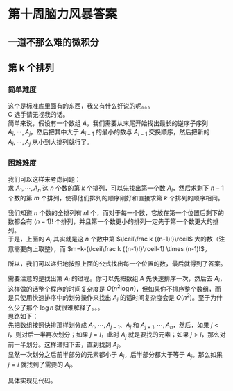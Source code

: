 # 第十周脑力风暴答案

## 一道不那么难的微积分

## 第 k 个排列

### 简单难度

这个是标准库里面有的东西，我又有什么好说的呢。。。  
C 选手请无视我的话。  
简单来说，假设有一个数组 $A$，我们需要从末尾开始找出最长的逆序子序列 $A_i,\cdots,A_j$，然后把其中大于 $A_{i-1}$ 的最小的数与 $A_{i-1}$ 交换顺序，然后把新的 $A_i,\cdots,A_j$ 从小到大排列就行了。

### 困难难度

我们可以这样来考虑问题：  
求 $A_1,\cdots,A_n$ 这 $n$ 个数的第 $k$ 个排列，可以先找出第一个数 $A_i$，然后求剩下 $n-1$ 个数的第 $m$ 个排列，使得他们排列的顺序刚好和直接求第 $k$ 个排列的顺序相同。

我们知道 $n$ 个数的全排列有 $n!$ 个，而对于每一个数，它放在第一个位置后剩下的数都会有 $(n-1)!$ 个排列，并且第一个数更小的排列一定先于第一个数更大的排列。  
于是，上面的 $A_i$ 其实就是这 $n$ 个数中第 $\lceil\frac k {(n-1)!}\rceil$ 大的数（注意需要向上取整），而 $m=k-(\lceil\frac k {(n-1)!}\rceil-1) \times (n-1)!$。

所以，我们可以递归地按照上面的公式找出每一个位置的数，最后就得到了答案。

需要注意的是找出第 $A_i$ 的过程。你可以先把数组 $A$ 先快速排序一次，然后去 $A_i$，这样做的话整个程序的时间复杂度是 $O(n^2\log n)$，但如果你不排序整个数组，而是只使用快速排序中的划分操作来找出 $A_i$ 的话时间复杂度会是 $O(n^2)$。至于为什么少了那个 $\log n$ 就很难解释了。。。  
思路如下：  
先把数组按照快排那样划分成 $A_1,\cdots,A_{j-1}$、$A_j$ 和 $A_{j+1},\cdots,A_n$，然后，如果 $j<i$，则对后一半再次划分；如果 $j=i$，此时 $A_j$ 就是要找的元素；如果 $j>i$，那么对前一半划分。这样递归下去，直到找到 $A_i$。  
显然一次划分之后前半部分的元素都小于 $A_j$，后半部分都大于等于 $A_j$。那么如果 $j=i$ 就找到了需要的 $A_i$。

具体实现见代码。

